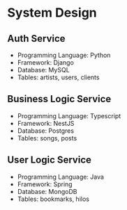 # System Design

## Auth Service
- Programming Language: Python
- Framework: Django
- Database: MySQL
- Tables: artists, users, clients

## Business Logic Service
- Programming Language: Typescript
- Framework: NestJS
- Database: Postgres
- Tables: songs, posts

## User Logic Service
- Programming Language: Java
- Framework: Spring
- Database: MongoDB
- Tables: bookmarks, hilos




